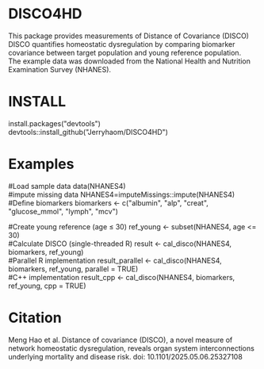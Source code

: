 # DISCO4HD <br>
This package provides measurements of Distance of Covariance (DISCO) <br>
DISCO quantifies homeostatic dysregulation by comparing biomarker covariance between target population and young reference population. <br>
The example data was downloaded from the National Health and Nutrition Examination Survey (NHANES). 

# INSTALL <br>
install.packages("devtools") <br>
devtools::install_github("Jerryhaom/DISCO4HD") <br>

# Examples
#Load sample data
data(NHANES4) <br>
#impute missing data 
NHANES4=imputeMissings::impute(NHANES4) <br>
#Define biomarkers
biomarkers <- c("albumin", "alp", "creat", "glucose_mmol", "lymph", "mcv") <br>

#Create young reference (age ≤ 30)
ref_young <- subset(NHANES4, age <= 30) <br>
#Calculate DISCO (single-threaded R)
result <- cal_disco(NHANES4, biomarkers, ref_young) <br>
#Parallel R implementation
result_parallel <- cal_disco(NHANES4, biomarkers, ref_young, parallel = TRUE) <br>
#C++ implementation
result_cpp <- cal_disco(NHANES4, biomarkers, ref_young, cpp = TRUE) <br>

# Citation <br>
Meng Hao et al. Distance of covariance (DISCO), a novel measure of network homeostatic dysregulation, reveals organ system interconnections underlying mortality and disease risk. doi: 10.1101/2025.05.06.25327108


